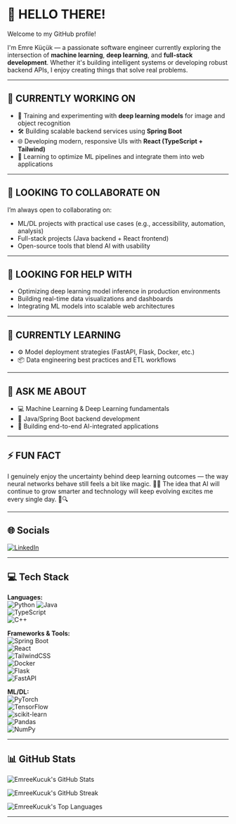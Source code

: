 # 👋 HELLO THERE!

Welcome to my GitHub profile!

I'm Emre Küçük — a passionate software engineer currently exploring the intersection of **machine learning**, **deep learning**, and **full-stack development**. Whether it's building intelligent systems or developing robust backend APIs, I enjoy creating things that solve real problems.

---

## 🔭 CURRENTLY WORKING ON

- 🧠 Training and experimenting with **deep learning models** for image and object recognition  
- 🛠️ Building scalable backend services using **Spring Boot**  
- 🌐 Developing modern, responsive UIs with **React (TypeScript + Tailwind)**  
- 🔬 Learning to optimize ML pipelines and integrate them into web applications

---

## 👯 LOOKING TO COLLABORATE ON

I’m always open to collaborating on:

- ML/DL projects with practical use cases (e.g., accessibility, automation, analysis)  
- Full-stack projects (Java backend + React frontend)  
- Open-source tools that blend AI with usability  

---

## 🤝 LOOKING FOR HELP WITH

- Optimizing deep learning model inference in production environments  
- Building real-time data visualizations and dashboards  
- Integrating ML models into scalable web architectures  

---

## 🌱 CURRENTLY LEARNING

- ⚙️ Model deployment strategies (FastAPI, Flask, Docker, etc.)  
- 📦 Data engineering best practices and ETL workflows  

---

## 💬 ASK ME ABOUT

- 💻 Machine Learning & Deep Learning fundamentals  
- 🧰 Java/Spring Boot backend development  
- 🎯 Building end-to-end AI-integrated applications  

---

## ⚡ FUN FACT

I genuinely enjoy the uncertainty behind deep learning outcomes — the way neural networks behave still feels a bit like magic. 🤖✨
The idea that AI will continue to grow smarter and technology will keep evolving excites me every single day. 🚀🔍

---

## 🌐 Socials  
[![LinkedIn](https://img.shields.io/badge/LinkedIn-%230077B5.svg?style=flat&logo=linkedin&logoColor=white)](https://www.linkedin.com/in/emrekucuk03/)

---

## 💻 Tech Stack  

**Languages:**  
![Python](https://img.shields.io/badge/python-3670A0?style=flat&logo=python&logoColor=ffdd54) 
![Java](https://img.shields.io/badge/java-%23ED8B00.svg?style=flat&logo=openjdk&logoColor=white)  
![TypeScript](https://img.shields.io/badge/TypeScript-007ACC?style=flat&logo=typescript&logoColor=white)  
![C++](https://img.shields.io/badge/c++-%2300599C.svg?style=flat&logo=c%2B%2B&logoColor=white)

**Frameworks & Tools:**  
![Spring Boot](https://img.shields.io/badge/Spring_Boot-6DB33F?style=flat&logo=spring-boot&logoColor=white)  
![React](https://img.shields.io/badge/react-%2320232a.svg?style=flat&logo=react&logoColor=%2361DAFB)  
![TailwindCSS](https://img.shields.io/badge/tailwindcss-%2338B2AC.svg?style=flat&logo=tailwind-css&logoColor=white)  
![Docker](https://img.shields.io/badge/docker-%230db7ed.svg?style=flat&logo=docker&logoColor=white)  
![Flask](https://img.shields.io/badge/flask-%23000.svg?style=flat&logo=flask&logoColor=white)  
![FastAPI](https://img.shields.io/badge/fastapi-005571?style=flat&logo=fastapi)  

**ML/DL:**  
![PyTorch](https://img.shields.io/badge/pytorch-%23EE4C2C.svg?style=flat&logo=pytorch&logoColor=white)  
![TensorFlow](https://img.shields.io/badge/tensorflow-%23FF6F00.svg?style=flat&logo=tensorflow&logoColor=white)  
![scikit-learn](https://img.shields.io/badge/scikit--learn-%23F7931E.svg?style=flat&logo=scikit-learn&logoColor=white)  
![Pandas](https://img.shields.io/badge/pandas-%23150458.svg?style=flat&logo=pandas&logoColor=white)  
![NumPy](https://img.shields.io/badge/numpy-%23013243.svg?style=flat&logo=numpy&logoColor=white)

---

## 📊 GitHub Stats

![EmreeKucuk's GitHub Stats](https://github-readme-stats.vercel.app/api?username=EmreeKucuk&theme=vue-dark&show_icons=true&hide_border=true&count_private=true)

![EmreeKucuk's GitHub Streak](https://github-readme-streak-stats.herokuapp.com/?user=EmreeKucuk&theme=vue-dark&hide_border=true)

![EmreeKucuk's Top Languages](https://github-readme-stats.vercel.app/api/top-langs/?username=EmreeKucuk&theme=vue-dark&show_icons=true&hide_border=true&layout=compact)

---

